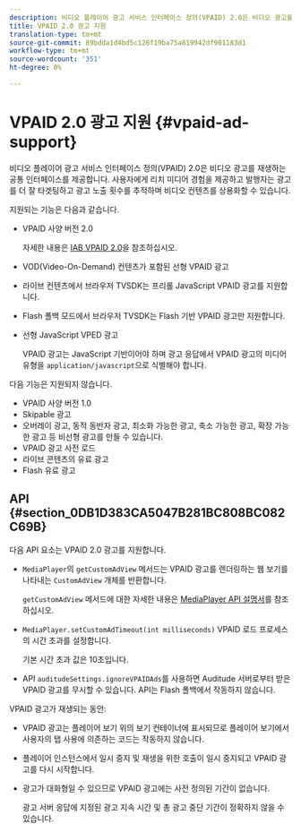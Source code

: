 ```yaml
---
description: 비디오 플레이어 광고 서비스 인터페이스 정의(VPAID) 2.0은 비디오 광고를 재생하는 공통 인터페이스를 제공합니다. 사용자에게 리치 미디어 경험을 제공하고 발행자는 광고를 더 잘 타겟팅하고 광고 노출 횟수를 추적하며 비디오 컨텐츠를 상용화할 수 있습니다.
title: VPAID 2.0 광고 지원
translation-type: tm+mt
source-git-commit: 89bdda1d4bd5c126f19ba75a819942df901183d1
workflow-type: tm+mt
source-wordcount: '351'
ht-degree: 0%

---
```



# VPAID 2.0 광고 지원 {#vpaid-ad-support}

비디오 플레이어 광고 서비스 인터페이스 정의(VPAID) 2.0은 비디오 광고를 재생하는 공통 인터페이스를 제공합니다. 사용자에게 리치 미디어 경험을 제공하고 발행자는 광고를 더 잘 타겟팅하고 광고 노출 횟수를 추적하며 비디오 컨텐츠를 상용화할 수 있습니다.

지원되는 기능은 다음과 같습니다.

* VPAID 사양 버전 2.0

   자세한 내용은 [IAB VPAID 2.0](https://www.iab.com/guidelines/digital-video-player-ad-interface-definition-vpaid-2-0/)을 참조하십시오.
* VOD(Video-On-Demand) 컨텐츠가 포함된 선형 VPAID 광고
* 라이브 컨텐츠에서 브라우저 TVSDK는 프리롤 JavaScript VPAID 광고를 지원합니다.
* Flash 폴백 모드에서 브라우저 TVSDK는 Flash 기반 VPAID 광고만 지원합니다.
* 선형 JavaScript VPED 광고

   VPAID 광고는 JavaScript 기반이어야 하며 광고 응답에서 VPAID 광고의 미디어 유형을 `application/javascript`으로 식별해야 합니다.

다음 기능은 지원되지 않습니다.

* VPAID 사양 버전 1.0
* Skipable 광고
* 오버레이 광고, 동적 동반자 광고, 최소화 가능한 광고, 축소 가능한 광고, 확장 가능한 광고 등 비선형 광고를 만들 수 있습니다.
* VPAID 광고 사전 로드
* 라이브 콘텐츠의 유료 광고
* Flash 유료 광고

## API {#section_0DB1D383CA5047B281BC808BC082C69B}

다음 API 요소는 VPAID 2.0 광고를 지원합니다.

* `MediaPlayer`의 `getCustomAdView` 메서드는 VPAID 광고를 렌더링하는 웹 보기를 나타내는 `CustomAdView` 개체를 반환합니다.

   `getCustomAdView` 메서드에 대한 자세한 내용은 [MediaPlayer API 설명서](https://help.adobe.com/en_US/primetime/api/psdk/browser_tvsdk/AdobePSDK.MediaPlayer.html)를 참조하십시오.

* `MediaPlayer.setCustomAdTimeout(int milliseconds)` VPAID 로드 프로세스의 시간 초과를 설정합니다.

   기본 시간 초과 값은 10초입니다.

* API `auditudeSettings.ignoreVPAIDAds`를 사용하면 Auditude 서버로부터 받은 VPAID 광고를 무시할 수 있습니다. API는 Flash 폴백에서 작동하지 않습니다.

VPAID 광고가 재생되는 동안:

* VPAID 광고는 플레이어 보기 위의 보기 컨테이너에 표시되므로 플레이어 보기에서 사용자의 탭 사용에 의존하는 코드는 작동하지 않습니다.
* 플레이어 인스턴스에서 일시 중지 및 재생을 위한 호출이 일시 중지되고 VPAID 광고를 다시 시작합니다.
* 광고가 대화형일 수 있으므로 VPAID 광고에는 사전 정의된 기간이 없습니다.

   광고 서버 응답에 지정된 광고 지속 시간 및 총 광고 중단 기간이 정확하지 않을 수 있습니다.